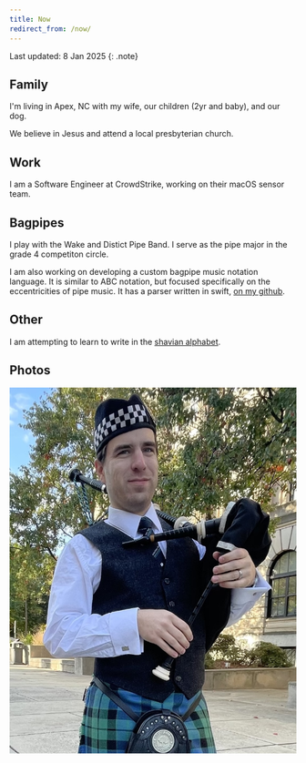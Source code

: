 ```yaml
---
title: Now
redirect_from: /now/
---
```


Last updated: 8 Jan 2025
{: .note}

## Family

I'm living in Apex, NC with my wife, our children (2yr and baby), and our dog.

We believe in Jesus and attend a local presbyterian church.

## Work

I am a Software Engineer at CrowdStrike, working on their macOS sensor team.

## Bagpipes

I play with the Wake and Distict Pipe Band. I serve as the pipe major in the grade 4 competiton circle.

I am also working on developing a custom bagpipe music notation language. It is similar to ABC notation, but focused specifically on the eccentricities of pipe music. It has a parser written in swift, [on my github](https://github.com/p3l6/bag-notation).

## Other

I am attempting to learn to write in the [shavian alphabet](https://en.m.wikipedia.org/wiki/Shavian_alphabet).

## Photos

![Photo of me](/assets/images/photographs/band_uniform.jpeg)
